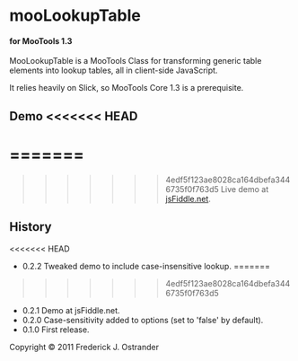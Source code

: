 # mooLookupTable
#### for MooTools 1.3
MooLookupTable is a MooTools Class for transforming generic table elements into lookup tables, all in client-side JavaScript.

It relies heavily on Slick, so MooTools Core 1.3 is a prerequisite.

Demo
<<<<<<< HEAD
----
=======
====
>>>>>>> 4edf5f123ae8028ca164dbefa3446735f0f763d5
Live demo at [jsFiddle.net](http://jsfiddle.net/gh/get/mootools/1.3/sullenfish/mooLookupTable/tree/master/demo/).

History
-------
<<<<<<< HEAD
- 0.2.2 Tweaked demo to include case-insensitive lookup.
=======
>>>>>>> 4edf5f123ae8028ca164dbefa3446735f0f763d5
- 0.2.1 Demo at jsFiddle.net.
- 0.2.0 Case-sensitivity added to options (set to 'false' by default).
- 0.1.0 First release.

Copyright &copy; 2011 Frederick J. Ostrander
